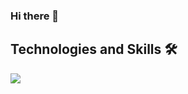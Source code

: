 ### Hi there 👋

## Technologies and Skills 🛠️

![](https://img.shields.io/badge/<WORD_ON_LEFT>-<WORD_ON_RIGHT>-informational?style=flat&logo=<#3776AB>&logoColor=white&color=2bbc8a)
